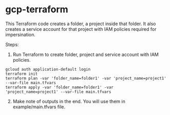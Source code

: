 # gcp-terraform

This Terraform code creates a folder, a project inside that folder. It also creates a service account for that project with IAM policies required for impersination.

Steps:
1. Run Terraform to create folder, project and service account with IAM policies.
```
gcloud auth application-default login
terraform init
terraform plan -var 'folder_name=folder1' -var 'project_name=project1' --var-file main.tfvars
terraform apply -var 'folder_name=folder1' -var 'project_name=project1' --var-file main.tfvars
```
2. Make note of outputs in the end. You will use them in example/main.tfvars file.